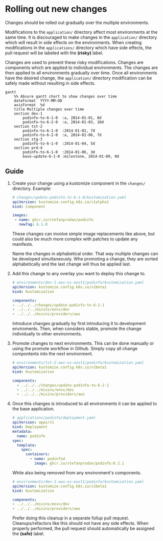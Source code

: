# Rolling out new changes
Changes should be rolled out gradually over the multiple environments. 

Modifications to the `application/` directory affect most environments at the same time. It is discouraged to make changes in the `application/` directory which will result in side effects on the environments.
When creating modifications in the `applications/` directory which have side effects, the pull request will be labeled with the __(risky)__ label.


Changes are used to prevent these risky modifications.
Changes are components which are applied to individual environments.
The changes are then applied to all environments gradually over time.
Once all environments have the desired change, the `application/` directory modification can be safely made without resulting in side effects.

```mermaid
gantt
    %% Absure gantt chart to show changes over time
    dateFormat  YYYY-MM-DD
    axisFormat  %d
    title Multiple changes over time
    section dev-1
        podinfo-to-6-1-0  :a, 2014-01-01, 8d
        podinfo-to-6-2-0  :a, 2014-01-03, 10d
    section tst-2
        podinfo-to-6-1-0  :2014-01-02, 7d
        podinfo-to-6-2-0  :a, 2014-01-06, 7d
    section stg-3
        podinfo-to-6-1-0  :2014-01-04, 5d
    section prd-4
        podinfo-to-6-1-0  :2014-01-06, 3d
        base-update-6-1-0 :milestone, 2014-01-09, 0d
```

## Guide
1. Create your change using a kustomize component in the `changes/` directory.
    Example:
    ```yaml
    # changes/update-podinfo-to-6-1-0/kustomization.yaml
    apiVersion: kustomize.config.k8s.io/v1alpha1
    kind: Component

    images:
     - name: ghcr.io/stefanprodan/podinfo
       newTag: 6.1.0
    ```
    These changes can involve simple image replacements like above, but could also be much more complex with patches to update any manifests.

    Name the changes in alphabetical order. That way multiple changes can be developed simultaneously. Whe promoting a change, they are sorted alphabetically and the last change will thus be applied last.

2. Add this change to any overlay you want to deploy this change to.
    ```yaml
    # environments/dev-1-aws-us-east1/podinfo/kustomization.yaml
    apiVersion: kustomize.config.k8s.io/v1beta1
    kind: Kustomization

    components:
    - ../../../changes/update-podinfo-to-6-2-1
    - ../../../mixins/envs/dev
    - ../../../mixins/providers/aws
    ```
    Introduce changes gradually by first introducing it to development enviroments. Then, when considers stable, promote the change individually to other environments.
3.  Promote changes to next environments.
    This can be done manually or using the promote workflow in Github.
    Simply copy all change compontents into the next environment.
    ```yaml
    # environments/tst-2-aws-us-east1/podinfo/kustomization.yaml
    apiVersion: kustomize.config.k8s.io/v1beta1
    kind: Kustomization

    components:
      - ../../../changes/update-podinfo-to-6-2-1
      - ../../../mixins/envs/dev
      - ../../../mixins/providers/aws
    ```
4. Once this changes is introduced to all environments it can be applied to the base application.
    ```yaml
    # applications/podinfo/deployment.yaml
    apiVersion: apps/v1
    kind: Deployment
    metadata:
      name: podinfo
    spec:
      template:
        spec:
          containers:
            - name: podinfod
              image: ghcr.io/stefanprodan/podinfo:6.2.1
    ```
    While also being removed from any environment's components.
    ```yaml
    # environments/dev-1-aws-us-east1/podinfo/kustomization.yaml
    apiVersion: kustomize.config.k8s.io/v1beta1
    kind: Kustomization

    components:
    - ../../../mixins/envs/dev
    - ../../../mixins/providers/aws
    ```
    Prefer doing this cleanup in a separate follup pull request. Cleanups/refactors like this should not have any side effects. When properly performed, the pull request should automatically be assigned the __(safe)__ label.
